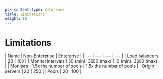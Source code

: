 ```yaml
---
pcx-content-type: reference
title: Limitations
weight: 18
---
```


# Limitations
| Name | Non-Enterprise | Enterprise | 
| --- | --- | --- | --- |
| Load balancers | 20 | 100 |
| Monitor intervals | 60 (min), 3600 (max) | 10 (min), 3600 (max) |
| Monitors | 1.5x the number of pools | 1.5x the number of pools | 
| Origin servers | 20 | 250 |
| Pools | 20 | 100 |